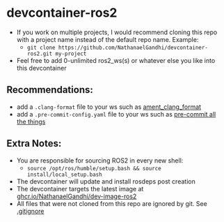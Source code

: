 # devcontainer-ros2
- If you work on multiple projects, I would recommend cloning this repo with a project name instead of the default repo name. Example:
  - ```git clone https://github.com/NathanaelGandhi/devcontainer-ros2.git my-project```
- Feel free to add 0-unlimited ros2_ws(s) or whatever else you like into this devcontainer

## Recommendations:
- add a ```.clang-format``` file to your ws such as [ament_clang_format](https://github.com/ament/ament_lint/blob/rolling/ament_clang_format/ament_clang_format/configuration/.clang-format)
- add a ```.pre-commit-config.yaml``` file to your ws such as [pre-commit all the things](https://gist.github.com/NathanaelGandhi/a11fa649d2d25516e4829d90bbb744a5)

## Extra Notes:
- You are responsible for sourcing ROS2 in every new shell:
  - ```source /opt/ros/humble/setup.bash && source install/local_setup.bash```
- The devcontainer will update and install rosdeps post creation
- The devcontainer targets the latest image at [ghcr.io/NathanaelGandhi/dev-image-ros2](ghcr.io/NathanaelGandhi/dev-image-ros2)
- All files that were not cloned from this repo are ignored by git. See [.gitignore](.gitignore)

